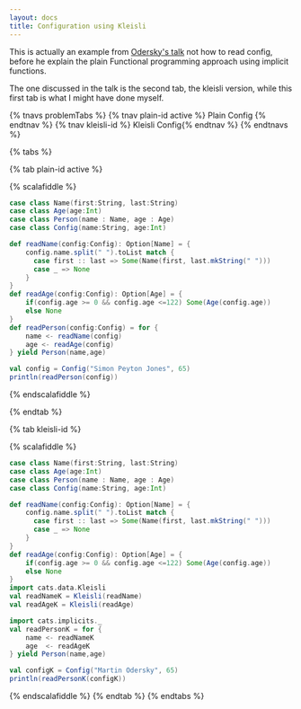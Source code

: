 ```yaml
---
layout: docs 
title: Configuration using Kleisli
---
```


This is actually an example from [Odersky's talk](https://www.youtube.com/watch?v=YXDm3WHZT5g) not how to read config, before he explain the plain Functional programming approach using implicit functions.

The one discussed in the talk is the second tab, the kleisli version,
while this first tab is what I might have done myself.

{% tnavs problemTabs %}
    {% tnav plain-id active %} Plain Config {% endtnav %}
    {% tnav kleisli-id  %} Kleisli Config{% endtnav %}
{% endtnavs %}

{% tabs %} 

{% tab plain-id active %} 

{% scalafiddle %}

```scala 
case class Name(first:String, last:String)
case class Age(age:Int)
case class Person(name : Name, age : Age)
case class Config(name:String, age:Int)

def readName(config:Config): Option[Name] = {
    config.name.split(" ").toList match {
      case first :: last => Some(Name(first, last.mkString(" ")))
      case _ => None
    }
}
def readAge(config:Config): Option[Age] = {
    if(config.age >= 0 && config.age <=122) Some(Age(config.age))
    else None
}
def readPerson(config:Config) = for {
    name <- readName(config)
    age <- readAge(config)
} yield Person(name,age)

val config = Config("Simon Peyton Jones", 65)
println(readPerson(config))
```
{% endscalafiddle %}

{% endtab %}

{% tab kleisli-id %} 

{% scalafiddle %}

```scala 
case class Name(first:String, last:String)
case class Age(age:Int)
case class Person(name : Name, age : Age)
case class Config(name:String, age:Int)

def readName(config:Config): Option[Name] = {
    config.name.split(" ").toList match {
      case first :: last => Some(Name(first, last.mkString(" ")))
      case _ => None
    }
}
def readAge(config:Config): Option[Age] = {
    if(config.age >= 0 && config.age <=122) Some(Age(config.age))
    else None
}
import cats.data.Kleisli
val readNameK = Kleisli(readName)
val readAgeK = Kleisli(readAge)

import cats.implicits._
val readPersonK = for {
    name <- readNameK  
    age  <- readAgeK
} yield Person(name,age)

val configK = Config("Martin Odersky", 65)
println(readPersonK(configK))
```
{% endscalafiddle %}
{% endtab %}
{% endtabs %}
